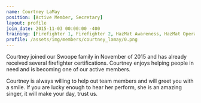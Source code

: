 ```yaml
---
name: Courtney LaMay
position: [Active Member, Secretary]
layout: profile
join_date: 2015-11-03 00:00:00 -400
training: [Firefighter 1, Firefighter 2, HazMat Awareness, HazMat Operations, Vehicle Rescue, CPR]
profile: /assets/img/members/courtney_lamay/0.png
---
```

Courtney joined our Swoope family in November of 2015 and has already received several firefighter certifications. Courtney enjoys helping people in need and is becoming one of our active members.

Courtney is always willing to help out team members and will greet you with a smile. If you are lucky enough to hear her perform, she is an amazing singer, it will make your day, trust us.